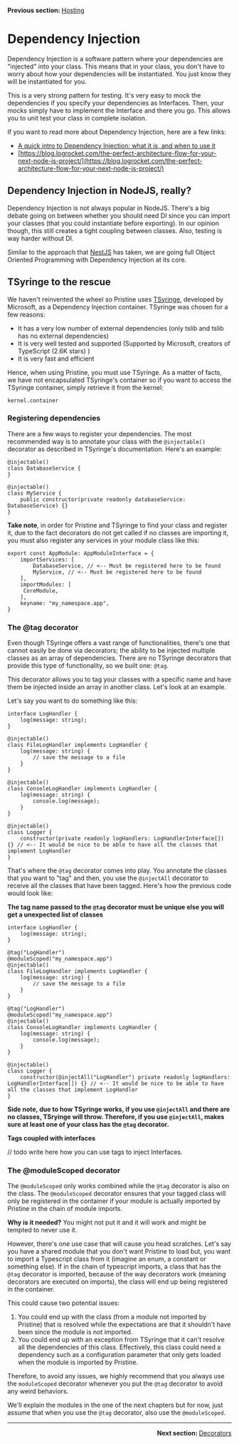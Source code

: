 <p>
   <strong>Previous section: </strong> <a href="03.decorators.md">Hosting</a>
</p>


# Dependency Injection

Dependency Injection is a software pattern where your dependencies are "injected" into your class. This means that in your class, you don't have to worry about how your dependencies will be instantiated. 
You just know they will be instantiated for you.

This is a very strong pattern for testing. It's very easy to mock the dependencies if you specify your dependencies as Interfaces. Then, your mocks simply have to implement the Interface and there you go. This allows you to unit test
your class in complete isolation.

If you want to read more about Dependency Injection, here are a few links:
* [A quick intro to Dependency Injection: what it is, and when to use it](https://www.freecodecamp.org/news/a-quick-intro-to-dependency-injection-what-it-is-and-when-to-use-it-7578c84fa88f/)
* [https://blog.logrocket.com/the-perfect-architecture-flow-for-your-next-node-js-project/](https://blog.logrocket.com/the-perfect-architecture-flow-for-your-next-node-js-project/) 

## Dependency Injection in NodeJS, really?
Dependency Injection is not always popular in NodeJS. There's a big debate going on between whether you should need DI since you can import your classes (that you could instantiate before exporting). In our opinion though, this still creates a tight coupling between classes. Also, testing is way harder without DI.

Similar to the approach that [NestJS](https://github.com/nestjs/nest) has taken, we are going full Object Oriented Programming with Dependency Injection at its core.

## TSyringe to the rescue

We haven't reinvented the wheel so Pristine uses [TSyringe](https://github.com/microsoft/tsyringe), developed by Microsoft, as a Dependency Injection container. TSyringe was chosen for a few reasons:
* It has a very low number of external dependencies (only tslib and tslib has no external dependencies)
* It is very well tested and supported (Supported by Microsoft, creators of TypeScript (2.6K stars) )
* It is very fast and efficient

Hence, when using Pristine, you must use TSyringe. As a matter of facts, we have not encapsulated TSyringe's container so if you want to access the TSyringe container, simply retrieve it from the kernel:

```
kernel.container
```

### Registering dependencies

There are a few ways to register your dependencies. The most recommended way is to annotate your class with the `@injectable()` decorator as described in TSyringe's documentation. Here's an example:

```
@injectable()
class DatabaseService {
}

@injectable()
class MyService {
    public constructor(private readonly databaseService: DatabaseService) {}    
}
```

**Take note**, in order for Pristine and TSyringe to find your class and register it, due to the fact decorators do not get called if no classes are importing it, you must also register any services in your module class like this:

```
export const AppModule: AppModuleInterface = {
    importServices: [
        DatabaseService, // <-- Must be registered here to be found
        MyService, // <-- Must be registered here to be found
    ],
    importModules: [
     CoreModule,
    ],
    keyname: "my_namespace.app",
}
```

### The @tag decorator
Even though TSyringe offers a vast range of functionalities, there's one that cannot easily be done via decorators; the ability to be injected multiple classes as an array of dependencies. 
There are no TSyringe decorators that provide this type of functionality, so we built one: `@tag`. 

This decorator allows you to tag your classes with a specific name and have them be injected inside an array in another class. Let's look at an example.

Let's say you want to do something like this:

```
interface LogHandler {
    log(message: string);
}

@injectable()
class FileLogHandler implements LogHandler {
    log(message: string) {
        // save the message to a file
    }
}

@injectable()
class ConsoleLogHandler implements LogHandler {
    log(message: string) {
        console.log(message);
    }
}

@injectable()
class Logger {
    constructor(private readonly logHandlers: LogHandlerInterface[]) {} // <-- It would be nice to be able to have all the classes that implement LogHandler 
}

```

That's where the `@tag` decorator comes into play. You annotate the classes that you want to "tag" and then, you use the `@injectAll` decorator to receive all the classes that have been tagged. Here's how the previous code would look like:

**The tag name passed to the `@tag` decorator must be unique else you will get a unexpected list of classes**

```
interface LogHandler {
    log(message: string);
}

@tag("LogHandler")
@moduleScoped("my_namespace.app")
@injectable()
class FileLogHandler implements LogHandler {
    log(message: string) {
        // save the message to a file
    }
}

@tag("LogHandler")
@moduleScoped("my_namespace.app")
@injectable()
class ConsoleLogHandler implements LogHandler {
    log(message: string) {
        console.log(message);
    }
}

@injectable()
class Logger {
    constructor(@injectAll("LogHandler") private readonly logHandlers: LogHandlerInterface[]) {} // <-- It would be nice to be able to have all the classes that implement LogHandler 
}

```

**Side note, due to how TSyringe works, if you use `@injectAll` and there are no classes, TSryinge will throw. Therefore, if you use `@injectAll`, makes sure at least one of your class has the `@tag` decorator.**

**Tags coupled with interfaces**

// todo write here how you can use tags to inject Interfaces.

### The @moduleScoped decorator
The `@moduleScoped` only works combined while the `@tag` decorator is also on the class. The `@moduleScoped` decorator ensures that your tagged class will only be registered in the container if your module is actually imported by Pristine in the chain of module imports.

**Why is it needed?**
You might not put it and it will work and might be tempted to never use it.

However, there's one use case that will cause you head scratches. Let's say you have a shared module that you don't want Pristine to load but, you want to import a Typescript class from it (imagine an enum, a constant or something else). 
If in the chain of typescript imports, a class that has the `@tag` decorator is imported, because of the way decorators work (meaning decorators are executed on imports), the class will end up being registered in the container.

This could cause two potential issues:
1. You could end up with the class (from a module not imported by Pristine) that is resolved while the expectations are that it shouldn't have been since the module is not imported.
2. You could end up with an exception from TSyringe that it can't resolve all the dependencies of this class. Effectively, this class could need a dependency such as a configuration parameter that only gets loaded when the module is imported by Pristine.

Therefore, to avoid any issues, we highly recommend that you always use the `moduleScoped` decorator whenever you put the `@tag` decorator to avoid any weird behaviors.

We'll explain the modules in the one of the next chapters but for now, just assume that when you use the `@tag` decorator, also use the `@moduleScoped`. 

---

<p align="right">
    <strong>Next section: </strong> <a href="docs/getting-started/01-overview/05.modules.md">Decorators</a>
</p>

